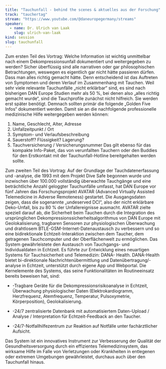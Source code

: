 ```yaml
---
title: "Tauchunfall - behind the scenes & aktuelles aus der Forschung"
track: "tauchertag"
stream: "https://www.youtube.com/@daneuropegermany/streams"
speaker:
  - name: Dr. Ulrich van Laak
    slug: ulrich-van-laak
kind: session
slug: tauchunfall
---
```


Zum ersten Teil des Vortrag:
Welche Information ist wichtig unmittelbar nach einem Dekompressionsunfall
dokumentiert und weitergegeben zu werden? Sicher überflüssig sind alle narrativen
oder gar philosophischen Betrachtungen, weswegen es eigentlich gar nicht hätte
passieren dürfen. Dass man alles richtig gemacht hätte. Denn entscheidend ist das
Auftreten von Symptomen und deren Verlauf im Zusammenhang mit Tauchen. Weil
sehr viele relevante Tauchunfälle „nicht erklärbar“ sind, es sind nach bisherigen DAN
Europe Studien mehr als 50 %, bei denen also „alles richtig gemacht wurde“, sind die
Tauchprofile zunächst nicht hilfreich. Sie werden erst später benötigt.
Demnach sollten primär die folgende „Golden Five Infos“ dokumentiert werden.
Damit sie an die nachfolgende professionelle medizinische Hilfe weitergegeben
werden können:
1. Name, Geschlecht, Alter, Adresse
2. Unfallzeitpunkt / Ort
3. Symptom- und Verlaufsbeschreibung
4. Sauerstoff? Flüssigkeit? Lagerung?
5. Tauchversicherung / Versicherungsnummer
Das gilt ebenso für das kompakte Info-Paket, das von verunfallten Tauchern oder
den Buddies für den Erstkontakt mit der Tauchunfall-Hotline bereitgehalten werden
sollte.

Zum zweiten Teil des Vortrag:
Auf der Grundlage der Tauchdatenerfassung und -analyse, die 1993 mit dem Projekt
Dive Safe begonnen wurde und inzwischen über 100.000 vollständig überwachte
Tauchgänge und eine beträchtliche Anzahl geloggter Tauchunfälle umfasst, hat DAN
Europe vor fünf Jahren das Forschungsprojekt AVATAR (Advanced Virtually Assisted
Telemedicine in Adverse Remoteness) gestartet. Die Ausgangsdaten zeigen, dass
die sogenannte „undeserved DCI“, also der nicht erklärbare Deko-Unfall, bis zu 80 %
der Unfallereignisse ausmacht.
AVATAR zielte speziell darauf ab, die Sicherheit beim Tauchen durch die Integration
des ursprünglichen Dekompressionssicherheitsalgorithmus von DAN Europe mit
Geolokalisierung, tragbaren Sensoren zur physiologischen Überwachung und
drahtlosem BTLE-GSM-Internet-Datenaustausch zu verbessern und so eine
bidirektionale Echtzeit-Interaktion zwischen dem Taucher, dem getragenen
Tauchcomputer und der Oberflächenwelt zu ermöglichen. Das System gewährleistete
den Austausch von Tauchgangs- und Individualdaten in Echtzeit. Es führte zur
Entwicklung eines neuartigen Systems für Tauchsicherheit und Telemedizin: DANA-
Health.
DANA-Health bietet bi-direktionale Nachrichtenübermittlung und Datenübertragung/-
analyse in Echtzeit, unterstützt durch eigene App und Webportal.
Die Kernelemente des Systems, das seine Funktionalitäten im Routineeinsatz bereits
beweisen hat, sind:

* -Tragbare Geräte für die Dekompressionsrisikoanalyse in Echtzeit,
Überwachung physiologischer Daten (Elektrokardiogramm, Herzfrequenz,
Atemfrequenz, Temperatur, Pulsoxymetrie, Körperposition), Geolokalisierung.

* -24/7 zentralisierte Datenbank mit automatisiertem Daten-Upload / Analyse /
Interpretation für Echtzeit-Feedback an den Taucher.

* -24/7-Notfallhilfezentrum zur Reaktion auf Notfälle unter fachärztlicher Aufsicht.

Das System ist ein innovatives Instrument zur Verbesserung der Qualität der
Gesundheitsversorgung durch ein effizientes Telemedizinsystem, das wirksame Hilfe
im Falle von Verletzungen oder Krankheiten in entlegenen oder extremen
Umgebungen gewährleistet, durchaus auch über den Tauchunfall hinaus.